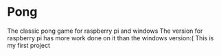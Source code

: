 # Pong
The classic pong game for raspberry pi and windows
The version for raspberry pi has more work done on it than the windows version:(
This is my first project
